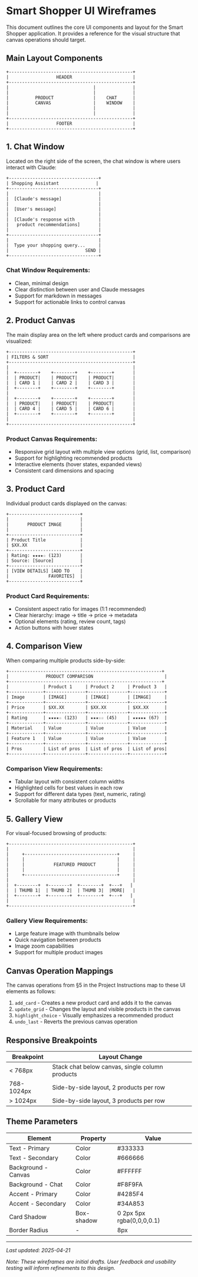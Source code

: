 # Smart Shopper UI Wireframes

This document outlines the core UI components and layout for the Smart Shopper application. It provides a reference for the visual structure that canvas operations should target.

## Main Layout Components

```
+-----------------------------------------------+
|                  HEADER                       |
+-----------------------------------------------+
|                                |              |
|                                |              |
|          PRODUCT               |    CHAT      |
|          CANVAS                |    WINDOW    |
|                                |              |
|                                |              |
+-----------------------------------------------+
|                  FOOTER                       |
+-----------------------------------------------+
```

## 1. Chat Window

Located on the right side of the screen, the chat window is where users interact with Claude:

```
+----------------------------------+
| Shopping Assistant              |
+----------------------------------+
|                                  |
|  [Claude's message]              |
|                                  |
|  [User's message]                |
|                                  |
|  [Claude's response with         |
|   product recommendations]       |
|                                  |
+----------------------------------+
|                                  |
|  Type your shopping query...     |
|                             SEND |
+----------------------------------+
```

### Chat Window Requirements:
- Clean, minimal design
- Clear distinction between user and Claude messages
- Support for markdown in messages
- Support for actionable links to control canvas

## 2. Product Canvas

The main display area on the left where product cards and comparisons are visualized:

```
+-----------------------------------------------+
| FILTERS & SORT                                |
+-----------------------------------------------+
|                                               |
|  +--------+    +--------+    +--------+       |
|  | PRODUCT|    | PRODUCT|    | PRODUCT|       |
|  | CARD 1 |    | CARD 2 |    | CARD 3 |       |
|  +--------+    +--------+    +--------+       |
|                                               |
|  +--------+    +--------+    +--------+       |
|  | PRODUCT|    | PRODUCT|    | PRODUCT|       |
|  | CARD 4 |    | CARD 5 |    | CARD 6 |       |
|  +--------+    +--------+    +--------+       |
|                                               |
+-----------------------------------------------+
```

### Product Canvas Requirements:
- Responsive grid layout with multiple view options (grid, list, comparison)
- Support for highlighting recommended products
- Interactive elements (hover states, expanded views)
- Consistent card dimensions and spacing

## 3. Product Card

Individual product cards displayed on the canvas:

```
+---------------------------+
|                           |
|       PRODUCT IMAGE       |
|                           |
+---------------------------+
| Product Title             |
| $XX.XX                    |
+---------------------------+
| Rating: ★★★★☆ (123)       |
| Source: [Source]          |
+---------------------------+
| [VIEW DETAILS] [ADD TO    |
|               FAVORITES]  |
+---------------------------+
```

### Product Card Requirements:
- Consistent aspect ratio for images (1:1 recommended)
- Clear hierarchy: image → title → price → metadata
- Optional elements (rating, review count, tags)
- Action buttons with hover states

## 4. Comparison View

When comparing multiple products side-by-side:

```
+----------------------------------------------------------+
|              PRODUCT COMPARISON                           |
+----------------------------------------------------------+
|             | Product 1     | Product 2     | Product 3   |
+-------------+---------------+---------------+-------------+
| Image       | [IMAGE]       | [IMAGE]       | [IMAGE]     |
+-------------+---------------+---------------+-------------+
| Price       | $XX.XX        | $XX.XX        | $XX.XX      |
+-------------+---------------+---------------+-------------+
| Rating      | ★★★★☆ (123)   | ★★★☆☆ (45)    | ★★★★★ (67)  |
+-------------+---------------+---------------+-------------+
| Material    | Value         | Value         | Value       |
+-------------+---------------+---------------+-------------+
| Feature 1   | Value         | Value         | Value       |
+-------------+---------------+---------------+-------------+
| Pros        | List of pros  | List of pros  | List of pros|
+-------------+---------------+---------------+-------------+
```

### Comparison View Requirements:
- Tabular layout with consistent column widths
- Highlighted cells for best values in each row
- Support for different data types (text, numeric, rating)
- Scrollable for many attributes or products

## 5. Gallery View

For visual-focused browsing of products:

```
+-----------------------------------------------+
|                                               |
|     +-----------------------------------+     |
|     |                                   |     |
|     |           FEATURED PRODUCT        |     |
|     |                                   |     |
|     +-----------------------------------+     |
|                                               |
|  +--------+  +--------+  +--------+  +---+   |
|  | THUMB 1|  | THUMB 2|  | THUMB 3|  |MORE|   |
|  +--------+  +--------+  +--------+  +---+   |
|                                               |
+-----------------------------------------------+
```

### Gallery View Requirements:
- Large feature image with thumbnails below
- Quick navigation between products
- Image zoom capabilities
- Support for multiple product images

## Canvas Operation Mappings

The canvas operations from §5 in the Project Instructions map to these UI elements as follows:

1. `add_card` - Creates a new product card and adds it to the canvas
2. `update_grid` - Changes the layout and visible products in the canvas
3. `highlight_choice` - Visually emphasizes a recommended product
4. `undo_last` - Reverts the previous canvas operation

## Responsive Breakpoints

| Breakpoint | Layout Change |
|------------|---------------|
| < 768px    | Stack chat below canvas, single column products |
| 768-1024px | Side-by-side layout, 2 products per row |
| > 1024px   | Side-by-side layout, 3 products per row |

## Theme Parameters

| Element | Property | Value |
|---------|----------|-------|
| Text - Primary | Color | #333333 |
| Text - Secondary | Color | #666666 |
| Background - Canvas | Color | #FFFFFF |
| Background - Chat | Color | #F8F9FA |
| Accent - Primary | Color | #4285F4 |
| Accent - Secondary | Color | #34A853 |
| Card Shadow | Box-shadow | 0 2px 5px rgba(0,0,0,0.1) |
| Border Radius | - | 8px |

---

_Last updated: 2025-04-21_

_Note: These wireframes are initial drafts. User feedback and usability testing will inform refinements to this design._